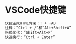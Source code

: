 # VSCode快捷键

```html
快捷生成HTML骨架：! + TAB
注释：“Ctrl + /”和“Alt+Shift+A”
格式化代：“Shift+Alt+F”
快速换行：“Ctrl + Enter”
```



